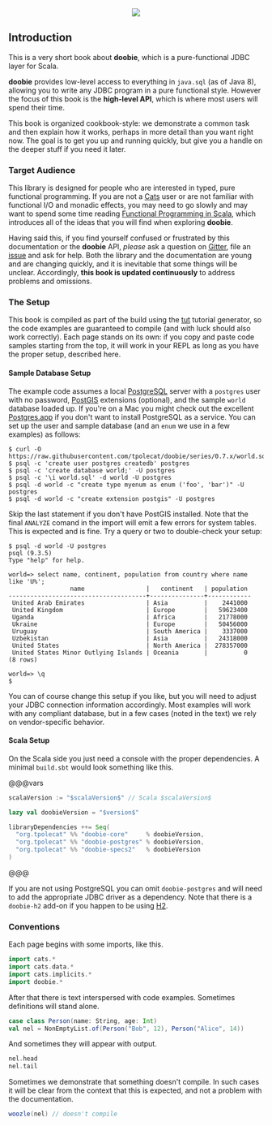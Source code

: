 
<div style="margin-bottom: 20px; text-align: center"><img src="../img/yeah.png"/></div>

## Introduction

This is a very short book about **doobie**, which is a pure-functional JDBC layer for Scala.

**doobie** provides low-level access to everything in `java.sql` (as of Java 8), allowing you to write any JDBC program in a pure functional style. However the focus of this book is the **high-level API**, which is where most users will spend their time.

This book is organized cookbook-style: we demonstrate a common task and then explain how it works, perhaps in more detail than you want right now. The goal is to get you up and running quickly, but give you a handle on the deeper stuff if you need it later.


### Target Audience

This library is designed for people who are interested in typed, pure functional programming. If you are not a [Cats](https://github.com/typelevel/cats) user or are not familiar with functional I/O and monadic effects, you may need to go slowly and may want to spend some time reading [Functional Programming in Scala](http://manning.com/bjarnason/), which introduces all of the ideas that you will find when exploring **doobie**.

Having said this, if you find yourself confused or frustrated by this documentation or the **doobie** API, *please* ask a question on [Gitter](https://gitter.im/tpolecat/doobie), file an [issue](https://github.com/tpolecat/doobie/issues) and ask for help. Both the library and the documentation are young and are changing quickly, and it is inevitable that some things will be unclear. Accordingly, **this book is updated continuously** to address problems and omissions.

### The Setup

This book is compiled as part of the build using the [tut](https://github.com/tpolecat/tut) tutorial generator, so the code examples are guaranteed to compile (and with luck should also work correctly). Each page stands on its own: if you copy and paste code samples starting from the top, it will work in your REPL as long as you have the proper setup, described here.

#### Sample Database Setup

The example code assumes a local [PostgreSQL](http://www.postgresql.org/) server with a `postgres` user with no password, [PostGIS](http://postgis.net/) extensions (optional), and the sample `world` database loaded up. If you're on a Mac you might check out the excellent [Postgres.app](http://postgresapp.com/) if you don't want to install PostgreSQL as a service. You can set up the user and sample database (and an `enum` we use in a few examples) as follows:

```
$ curl -O https://raw.githubusercontent.com/tpolecat/doobie/series/0.7.x/world.sql
$ psql -c 'create user postgres createdb' postgres
$ psql -c 'create database world;' -U postgres
$ psql -c '\i world.sql' -d world -U postgres
$ psql -d world -c "create type myenum as enum ('foo', 'bar')" -U postgres
$ psql -d world -c "create extension postgis" -U postgres
```

Skip the last statement if you don't have PostGIS installed. Note that the final `ANALYZE` comand in the import will emit a few errors for system tables. This is expected and is fine. Try a query or two to double-check your setup:

```
$ psql -d world -U postgres
psql (9.3.5)
Type "help" for help.

world=> select name, continent, population from country where name like 'U%';
                 name                 |   continent   | population
--------------------------------------+---------------+------------
 United Arab Emirates                 | Asia          |    2441000
 United Kingdom                       | Europe        |   59623400
 Uganda                               | Africa        |   21778000
 Ukraine                              | Europe        |   50456000
 Uruguay                              | South America |    3337000
 Uzbekistan                           | Asia          |   24318000
 United States                        | North America |  278357000
 United States Minor Outlying Islands | Oceania       |          0
(8 rows)

world=> \q
$
```

You can of course change this setup if you like, but you will need to adjust your JDBC connection information accordingly. Most examples will work with any compliant database, but in a few cases (noted in the text) we rely on vendor-specific behavior.

#### Scala Setup

On the Scala side you just need a console with the proper dependencies. A minimal `build.sbt` would look something like this.

@@@vars
```scala
scalaVersion := "$scalaVersion$" // Scala $scalaVersion$

lazy val doobieVersion = "$version$"

libraryDependencies ++= Seq(
  "org.tpolecat" %% "doobie-core"     % doobieVersion,
  "org.tpolecat" %% "doobie-postgres" % doobieVersion,
  "org.tpolecat" %% "doobie-specs2"   % doobieVersion
)
```
@@@

If you are not using PostgreSQL you can omit `doobie-postgres` and will need to add the appropriate JDBC driver as a dependency. Note that there is a `doobie-h2` add-on if you happen to be using [H2](http://www.h2database.com/).

### Conventions

Each page begins with some imports, like this.

```scala mdoc:silent
import cats.*
import cats.data.*
import cats.implicits.*
import doobie.*
```

After that there is text interspersed with code examples. Sometimes definitions will stand alone.

```scala mdoc:silent
case class Person(name: String, age: Int)
val nel = NonEmptyList.of(Person("Bob", 12), Person("Alice", 14))
```

And sometimes they will appear with output.

```scala mdoc
nel.head
nel.tail
```
Sometimes we demonstrate that something doesn't compile. In such cases it will be clear from the context that this is expected, and not a problem with the documentation.

```scala mdoc:fail
woozle(nel) // doesn't compile
```
